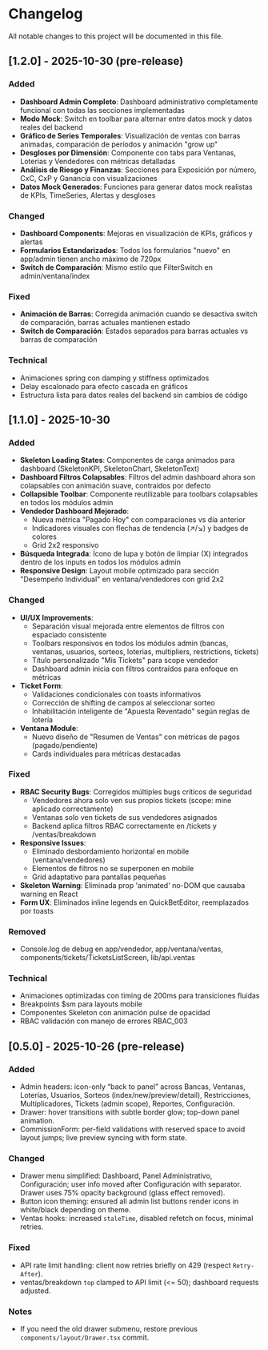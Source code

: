 # Changelog

All notable changes to this project will be documented in this file.

## [1.2.0] - 2025-10-30 (pre-release)

### Added
- **Dashboard Admin Completo**: Dashboard administrativo completamente funcional con todas las secciones implementadas
- **Modo Mock**: Switch en toolbar para alternar entre datos mock y datos reales del backend
- **Gráfico de Series Temporales**: Visualización de ventas con barras animadas, comparación de períodos y animación "grow up"
- **Desgloses por Dimensión**: Componente con tabs para Ventanas, Loterías y Vendedores con métricas detalladas
- **Análisis de Riesgo y Finanzas**: Secciones para Exposición por número, CxC, CxP y Ganancia con visualizaciones
- **Datos Mock Generados**: Funciones para generar datos mock realistas de KPIs, TimeSeries, Alertas y desgloses

### Changed
- **Dashboard Components**: Mejoras en visualización de KPIs, gráficos y alertas
- **Formularios Estandarizados**: Todos los formularios "nuevo" en app/admin tienen ancho máximo de 720px
- **Switch de Comparación**: Mismo estilo que FilterSwitch en admin/ventana/index

### Fixed
- **Animación de Barras**: Corregida animación cuando se desactiva switch de comparación, barras actuales mantienen estado
- **Switch de Comparación**: Estados separados para barras actuales vs barras de comparación

### Technical
- Animaciones spring con damping y stiffness optimizados
- Delay escalonado para efecto cascada en gráficos
- Estructura lista para datos reales del backend sin cambios de código

## [1.1.0] - 2025-10-30

### Added
- **Skeleton Loading States**: Componentes de carga animados para dashboard (SkeletonKPI, SkeletonChart, SkeletonText)
- **Dashboard Filtros Colapsables**: Filtros del admin dashboard ahora son colapsables con animación suave, contraídos por defecto
- **Collapsible Toolbar**: Componente reutilizable para toolbars colapsables en todos los módulos admin
- **Vendedor Dashboard Mejorado**: 
  - Nueva métrica "Pagado Hoy" con comparaciones vs día anterior
  - Indicadores visuales con flechas de tendencia (↗️/↘️) y badges de colores
  - Grid 2x2 responsivo
- **Búsqueda Integrada**: Ícono de lupa y botón de limpiar (X) integrados dentro de los inputs en todos los módulos admin
- **Responsive Design**: Layout mobile optimizado para sección "Desempeño Individual" en ventana/vendedores con grid 2x2

### Changed
- **UI/UX Improvements**:
  - Separación visual mejorada entre elementos de filtros con espaciado consistente
  - Toolbars responsivos en todos los módulos admin (bancas, ventanas, usuarios, sorteos, loterias, multipliers, restrictions, tickets)
  - Título personalizado "Mis Tickets" para scope vendedor
  - Dashboard admin inicia con filtros contraídos para enfoque en métricas
- **Ticket Form**: 
  - Validaciones condicionales con toasts informativos
  - Corrección de shifting de campos al seleccionar sorteo
  - Inhabilitación inteligente de "Apuesta Reventado" según reglas de lotería
- **Ventana Module**:
  - Nuevo diseño de "Resumen de Ventas" con métricas de pagos (pagado/pendiente)
  - Cards individuales para métricas destacadas

### Fixed
- **RBAC Security Bugs**: Corregidos múltiples bugs críticos de seguridad
  - Vendedores ahora solo ven sus propios tickets (scope: mine aplicado correctamente)
  - Ventanas solo ven tickets de sus vendedores asignados
  - Backend aplica filtros RBAC correctamente en /tickets y /ventas/breakdown
- **Responsive Issues**: 
  - Eliminado desbordamiento horizontal en mobile (ventana/vendedores)
  - Elementos de filtros no se superponen en mobile
  - Grid adaptativo para pantallas pequeñas
- **Skeleton Warning**: Eliminada prop 'animated' no-DOM que causaba warning en React
- **Form UX**: Eliminados inline legends en QuickBetEditor, reemplazados por toasts

### Removed
- Console.log de debug en app/vendedor, app/ventana/ventas, components/tickets/TicketsListScreen, lib/api.ventas

### Technical
- Animaciones optimizadas con timing de 200ms para transiciones fluidas
- Breakpoints $sm para layouts mobile
- Componentes Skeleton con animación pulse de opacidad
- RBAC validación con manejo de errores RBAC_003

## [0.5.0] - 2025-10-26 (pre-release)

### Added
- Admin headers: icon-only “back to panel” across Bancas, Ventanas, Loterías, Usuarios, Sorteos (index/new/preview/detail), Restricciones, Multiplicadores, Tickets (admin scope), Reportes, Configuración.
- Drawer: hover transitions with subtle border glow; top-down panel animation.
- CommissionForm: per-field validations with reserved space to avoid layout jumps; live preview syncing with form state.

### Changed
- Drawer menu simplified: Dashboard, Panel Administrativo, Configuración; user info moved after Configuración with separator. Drawer uses 75% opacity background (glass effect removed).
- Button icon theming: ensured all admin list buttons render icons in white/black depending on theme.
- Ventas hooks: increased `staleTime`, disabled refetch on focus, minimal retries.

### Fixed
- API rate limit handling: client now retries briefly on 429 (respect `Retry-After`).
- ventas/breakdown `top` clamped to API limit (<= 50); dashboard requests adjusted.

### Notes
- If you need the old drawer submenu, restore previous `components/layout/Drawer.tsx` commit.

